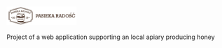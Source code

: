 # <img src="https://github.com/Klewiu/joyful_bees/blob/main/src/media/logo.png" width="160" height="auto" align="center"/>
Project of a web application supporting an local apiary producing honey

